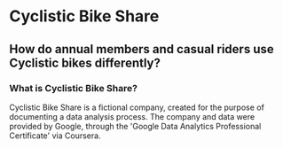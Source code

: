 # Cyclistic Bike Share 
## How do annual members and casual riders use Cyclistic bikes differently?
### What is Cyclistic Bike Share?
Cyclistic Bike Share is a fictional company, created for the purpose of documenting a data analysis process. The company and data were provided by Google, through the 'Google Data Analytics Professional Certificate' via Coursera.
